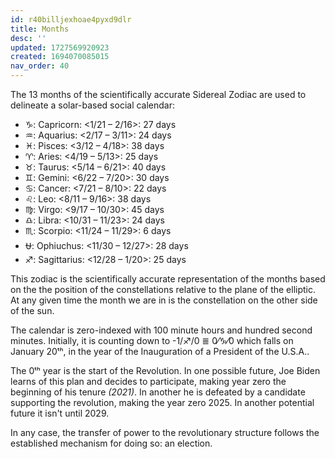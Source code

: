 ```yaml
---
id: r40billjexhoae4pyxd9dlr
title: Months
desc: ''
updated: 1727569920923
created: 1694070085015
nav_order: 40
---
```

The 13 months of the scientifically accurate Sidereal Zodiac are used to delineate a solar-based social calendar:

* ♑: Capricorn: <1/21 – 2/16>: 27 days
* ♒: Aquarius: <2/17 – 3/11>: 24 days
* ♓: Pisces: <3/12 – 4/18>: 38 days
* ♈: Aries: <4/19 – 5/13>: 25 days
* ♉: Taurus: <5/14 – 6/21>: 40 days
* ♊: Gemini: <6/22 – 7/20>: 30 days
* ♋: Cancer: <7/21 – 8/10>: 22 days
* ♌: Leo: <8/11 – 9/16>: 38 days
* ♍: Virgo: <9/17 – 10/30>: 45 days
* ♎: Libra: <10/31 – 11/23>: 24 days
* ♏: Scorpio: <11/24 – 11/29>: 6 days
* ⛎: Ophiuchus: <11/30 – 12/27>: 28 days
* ♐: Sagittarius: <12/28 – 1/20>: 25 days

This zodiac is the scientifically accurate representation of the months based on the the position of the constellations relative to the plane of the elliptic. At any given time the month we are in is the constellation on the other side of the sun.

The calendar is zero-indexed with 100 minute hours and hundred second minutes. Initially, it is counting down to -1/♐/0 ≣ 0⁄♑⁄0 which falls on January 20ᵗʰ, in the year of the Inauguration of a President of the U.S.A..

The 0ᵗʰ year is the start of the Revolution. In one possible future, Joe Biden learns of this plan and decides to participate, making year zero the beginning of his tenure *(2021)*. In another he is defeated by a candidate supporting the revolution, making the year zero 2025. In another potential future it isn't until 2029.

In any case, the transfer of power to the revolutionary structure follows the established mechanism for doing so: an election.

